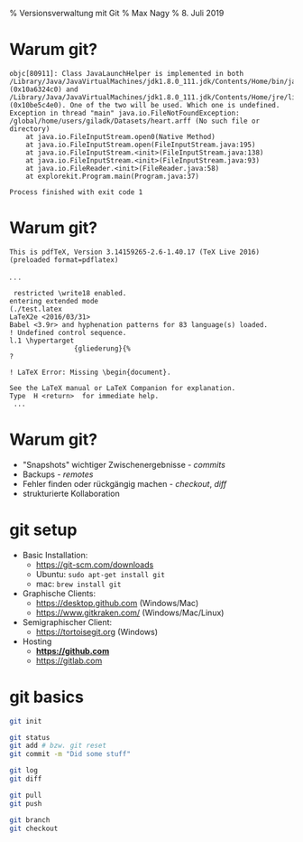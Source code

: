 % Versionsverwaltung mit Git 
% Max Nagy 
% 8. Juli 2019 

# Warum git?

```
objc[80911]: Class JavaLaunchHelper is implemented in both /Library/Java/JavaVirtualMachines/jdk1.8.0_111.jdk/Contents/Home/bin/java (0x10a6324c0) and /Library/Java/JavaVirtualMachines/jdk1.8.0_111.jdk/Contents/Home/jre/lib/libinstrument.dylib (0x10be5c4e0). One of the two will be used. Which one is undefined.
Exception in thread "main" java.io.FileNotFoundException: /global/home/users/giladk/Datasets/heart.arff (No such file or directory)
	at java.io.FileInputStream.open0(Native Method)
	at java.io.FileInputStream.open(FileInputStream.java:195)
	at java.io.FileInputStream.<init>(FileInputStream.java:138)
	at java.io.FileInputStream.<init>(FileInputStream.java:93)
	at java.io.FileReader.<init>(FileReader.java:58)
	at explorekit.Program.main(Program.java:37)

Process finished with exit code 1
```

# Warum git?

```
This is pdfTeX, Version 3.14159265-2.6-1.40.17 (TeX Live 2016) (preloaded format=pdflatex)
```
. . . 
```
 restricted \write18 enabled.
entering extended mode
(./test.latex
LaTeX2e <2016/03/31>
Babel <3.9r> and hyphenation patterns for 83 language(s) loaded.
! Undefined control sequence.
l.1 \hypertarget
                {gliederung}{%
?

! LaTeX Error: Missing \begin{document}.

See the LaTeX manual or LaTeX Companion for explanation.
Type  H <return>  for immediate help.
 ...
```

# Warum git?

* "Snapshots" wichtiger Zwischenergebnisse - _commits_
* Backups - _remotes_
* Fehler finden oder rückgängig machen - _checkout_, _diff_
* strukturierte Kollaboration  

# git setup

* Basic Installation:
	* https://git-scm.com/downloads
	* Ubuntu: `sudo apt-get install git`
	* mac: `brew install git`
* Graphische Clients: 
	* https://desktop.github.com (Windows/Mac)
	* https://www.gitkraken.com/ (Windows/Mac/Linux)
* Semigraphischer Client:
	* https://tortoisegit.org (Windows)
* Hosting
	* **https://github.com**
	* https://gitlab.com

# git basics

```bash
git init

git status
git add # bzw. git reset
git commit -m "Did some stuff"

git log
git diff

git pull
git push

git branch
git checkout
```

